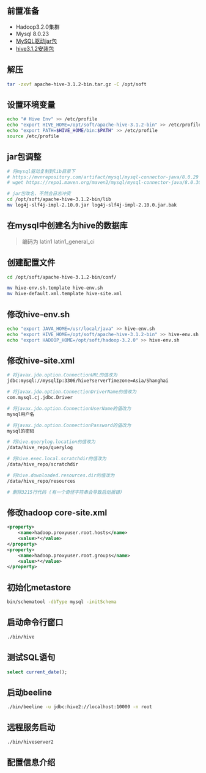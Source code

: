 ## 前置准备

- Hadoop3.2.0集群
- Mysql 8.0.23
- [MySQL驱动jar包](https://repo1.maven.org/maven2/mysql/mysql-connector-java/8.0.23/mysql-connector-java-8.0.23.jar)
- [hive3.1.2安装包](https://archive.apache.org/dist/hive/hive-3.1.2/apache-hive-3.1.2-bin.tar.gz)



## 解压

```bash
tar -zxvf apache-hive-3.1.2-bin.tar.gz -C /opt/soft
```



## 设置环境变量

```bash
echo "# Hive Env" >> /etc/profile
echo "export HIVE_HOME=/opt/soft/apache-hive-3.1.2-bin" >> /etc/profile
echo "export PATH=$HIVE_HOME/bin:$PATH" >> /etc/profile
source /etc/profile
```



## jar包调整

```bash
# 将mysql驱动复制到lib目录下
# https://mvnrepository.com/artifact/mysql/mysql-connector-java/8.0.29
# wget https://repo1.maven.org/maven2/mysql/mysql-connector-java/8.0.30/mysql-connector-java-8.0.30.jar

# jar包改名，不然会日志冲突
cd /opt/soft/apache-hive-3.1.2-bin/lib
mv log4j-slf4j-impl-2.10.0.jar log4j-slf4j-impl-2.10.0.jar.bak
```



## 在mysql中创建名为hive的数据库

> 编码为 latin1 latin1_general_ci



## 创建配置文件

```bash
cd /opt/soft/apache-hive-3.1.2-bin/conf/

mv hive-env.sh.template hive-env.sh
mv hive-default.xml.template hive-site.xml
```



## 修改hive-env.sh

```bash
echo "export JAVA_HOME=/usr/local/java" >> hive-env.sh
echo "export HIVE_HOME=/opt/soft/apache-hive-3.1.2-bin" >> hive-env.sh
echo "export HADOOP_HOME=/opt/soft/hadoop-3.2.0" >> hive-env.sh
```



## 修改hive-site.xml

```bash
# 将javax.jdo.option.ConnectionURL的值改为
jdbc:mysql://mysqlIp:3306/hive?serverTimezone=Asia/Shanghai

# 将javax.jdo.option.ConnectionDriverName的值改为
com.mysql.cj.jdbc.Driver

# 将javax.jdo.option.ConnectionUserName的值改为
mysql用户名

# 将javax.jdo.option.ConnectionPassword的值改为
mysql的密码

# 将hive.querylog.location的值改为
/data/hive_repo/querylog

# 将hive.exec.local.scratchdir的值改为
/data/hive_repo/scratchdir

# 将hive.downloaded.resources.dir的值改为
/data/hive_repo/resources

# 删除3215行代码 (有一个奇怪字符串会导致启动报错)
```



## 修改hadoop core-site.xml

```xml
<property>
    <name>hadoop.proxyuser.root.hosts</name>
    <value>*</value>
</property>
<property>
    <name>hadoop.proxyuser.root.groups</name>
    <value>*</value>
</property>
```



## 初始化metastore

```bash
bin/schematool -dbType mysql -initSchema
```



## 	启动命令行窗口

```bash
./bin/hive
```



## 测试SQL语句

```sql
select current_date();

```



## 启动beeline

```bash
./bin/beeline -u jdbc:hive2://localhost:10000 -n root
```



## 远程服务启动

```bash
./bin/hiveserver2
```



## 配置信息介绍


